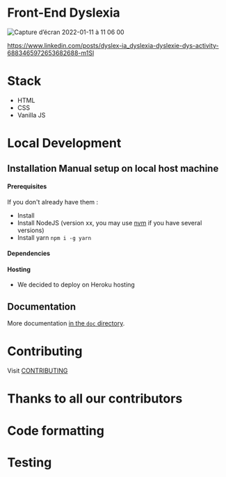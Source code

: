 # Front-End Dyslexia

![Capture d’écran 2022-01-11 à 11 06 00](https://user-images.githubusercontent.com/17742618/148924371-bfe2bdb8-614c-4af2-9517-bf4b8e15d665.png)


https://www.linkedin.com/posts/dyslex-ia_dyslexia-dyslexie-dys-activity-6883465972653682688-m1Sl

# Stack

- HTML
- CSS
- Vanilla JS

# Local Development

## Installation Manual setup on local host machine

#### Prerequisites

If you don't already have them :

- Install
- Install NodeJS (version xx, you may use [nvm](https://github.com/nvm-sh/nvm) if you have several versions)
- Install yarn `npm i -g yarn`

#### Dependencies


#### Hosting

  * We decided to deploy on Heroku hosting

## Documentation

More documentation [in the `doc` directory](doc/).

# Contributing

Visit [CONTRIBUTING](https://github.com/omontigny/batch9_dyslexia_front/blob/main/CONTRIBUTING.md)

# Thanks to all our contributors


# Code formatting



# Testing
